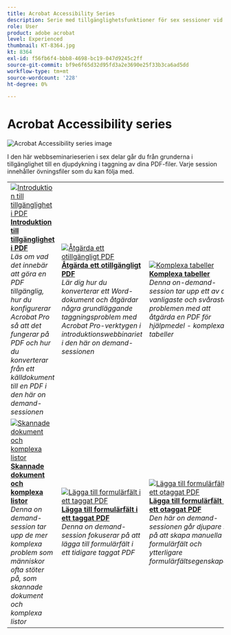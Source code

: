 ```yaml
---
title: Acrobat Accessibility Series
description: Serie med tillgänglighetsfunktioner för sex sessioner vid behov
role: User
product: adobe acrobat
level: Experienced
thumbnail: KT-8364.jpg
kt: 8364
exl-id: f56fb6f4-bbb8-4698-bc19-047d9245c2ff
source-git-commit: bf9e6f65d32d95fd3a2e3690e25f33b3ca6ad5dd
workflow-type: tm+mt
source-wordcount: '228'
ht-degree: 0%

---
```


# Acrobat Accessibility series

![Acrobat Accessibility series image](../assets/Hero_Accessibility.png)

I den här webbseminarieserien i sex delar går du från grunderna i tillgänglighet till en djupdykning i taggning av dina PDF-filer. Varje session innehåller övningsfiler som du kan följa med.

<table style="table-layout:fixed">
<tr>
  <td>
    <a href="accessibilitysession1.md">
      <img alt="Introduktion till tillgänglighet i PDF" src="../assets/Accessibilitysession1_1280.png" />
    </a>
    <div>
    <a href="accessibilitysession1.md"><strong>Introduktion till tillgänglighet i PDF</strong></a>
    </div>
    <em>Läs om vad det innebär att göra en PDF tillgänglig, hur du konfigurerar Acrobat Pro så att det fungerar på PDF och hur du konverterar från ett källdokument till en PDF i den här on demand-sessionen</em>
    <br>
  </td>
  <td>
    <a href="accessibilitysession2.md">
      <img alt="Åtgärda ett otillgängligt PDF" src="../assets/Accessibilitysession2_1280.png" />
    </a>
    <div>
    <a href="accessibilitysession2.md"><strong>Åtgärda ett otillgängligt PDF</strong></a>
    </div>
    <em>Lär dig hur du konverterar ett Word-dokument och åtgärdar några grundläggande taggningsproblem med Acrobat Pro-verktygen i introduktionswebbinariet i den här on demand-sessionen</em>
    <br>
  </td>  
  <td>
    <a href="accessibilitysession3.md">
      <img alt="Komplexa tabeller" src="../assets/Accessibilitysession3_1280.png" />
    </a>
    <div>
    <a href="accessibilitysession3.md"><strong>Komplexa tabeller</strong></a>
    </div>
    <em>Denna on-demand-session tar upp ett av de vanligaste och svåraste problemen med att åtgärda en PDF för hjälpmedel - komplexa tabeller</em>
    <br>
  </td>
</tr>
<tr>
  <td>
    <a href="accessibilitysession4.md">
      <img alt="Skannade dokument och komplexa listor" src="../assets/Accessibilitysession4_1280.png" />
    </a>
    <div>
    <a href="accessibilitysession4.md"><strong>Skannade dokument och komplexa listor</strong></a>
    </div>
    <em>Denna on demand-session tar upp de mer komplexa problem som människor ofta stöter på, som skannade dokument och komplexa listor</em>
    <br>
  </td>
  <td>
    <a href="accessibilitysession5.md">
      <img alt="Lägga till formulärfält i ett taggat PDF" src="../assets/Accessibilitysession5_1280.png" />
    </a>
    <div>
    <a href="accessibilitysession5.md"><strong>Lägga till formulärfält i ett taggat PDF</strong></a>
    </div>
    <em>Denna on demand-session fokuserar på att lägga till formulärfält i ett tidigare taggat PDF</em>
    <br>
  </td>  
  <td>
    <a href="accessibilitysession6.md">
      <img alt="Lägga till formulärfält i ett otaggat PDF" src="../assets/Accessibilitysession6_1280.png" />
    </a>
    <div>
    <a href="accessibilitysession6.md"><strong>Lägga till formulärfält i ett otaggat PDF</strong></a>
    </div>
    <em>Den här on demand-sessionen går djupare in på att skapa manuella formulärfält och ytterligare formulärfältsegenskaper</em>
    <br>
  </td> 
</tr>
</table>
